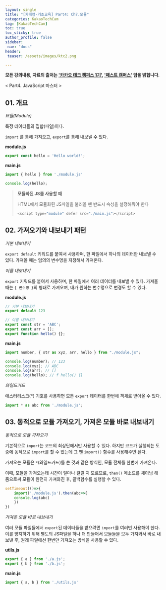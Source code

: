 ```yaml
---
layout: single
title: "[카테캠-기초교육] Part4: Ch7.모듈"
categories: KakaoTechCam
tag: [KakaoTechCam]
toc: true
toc_sticky: true
author_profile: false
sidebar:
 nav: "docs"
header:
 teaser: /assets/images/ktc2.png

---
```


**모든 강의내용, 자료의 출처는 <u>'카카오 테크 캠퍼스 1기'</u>, <u>'패스트 캠퍼스'</u> 임을 밝힙니다.**

< Part4. JavaScript 마스터 >

## 01. 개요

*묘듈(Module)*

특정 데이터들의 집합(파일)이다. 

`import` 를 통해 가져오고, `export`를 통해 내보낼 수 있다.

**module.js**

```js
export const hello = 'Hello world!';
```

**main.js**

```js
import { hello } from './module.js'

console.log(hello);
```

> **모듈화된 JS를 사용할 때**
> 
> HTML에서 모듈화된 JS파일을 불러올 땐 반드시 속성을 설정해줘야 한다
> 
> ```js
> <script type="module" defer src="./main.js"></script>
> ```

## 02. 가져오기와 내보내기 패턴

*기본 내보내기*

`export default` 키워드를 붙여서 사용하며, 한 파일에서 하나의 데이터만 내보낼 수 있다. 가져올 때는 임의의 변수명을 지정해서 가져온다.

*이름 내보내기*

`export` 키워드를 붙여서 사용하며, 한 파일에서 여러 데이터를 내보낼 수 있다. 가져올 때는 `{ 변수명 }`의 형태로 가져오며, 내가 원하는 변수명으로 변경도 할 수 있다.

**module.js**

```js
// 기본 내보내기
export default 123

// 이름 내보내기
export const str = 'ABC';
export const arr = [];
export function hello() {};
```

**main.js**

```js
import number, { str as xyz, arr, hello } from "./module.js";

console.log(number); // 123
console.log(xyz); // ABC
console.log(arr); // []
console.log(hello); // f hello() {}
```

*와일드카드*

애스터리스크(\*) 기호를 사용하면 모든 `export` 데이터를 한번에 객체로 받아올 수 있다.

```js
import * as abc from './module.js';
```

## 03. 동적으로 모듈 가져오기, 가져온 모듈 바로 내보내기

*동적으로 모듈 가져오기*

기본적으로 `import`는 코드의 최상단에서만 사용할 수 있다. 하지만 코드가 실행되는 도중에 동적으로 `import`를 할 수 있는데 그 땐 `import()` 함수를 사용해주면 된다. 

가져오는 모듈은 `*`(와일드카드)를 쓴 것과 같은 방식인, 모듈 전체를 한번에 가져온다.

이때, 모듈을 가져오는데 시간이 얼마나 걸릴 지 모르므로, `then()` 메소드를 체이닝 해줌으로써 모듈이 완전히 가져와진 후, 콜백함수를 실행할 수 있다.

```js
setTimeout(()=>{
    import('./module.js').then(abc=>{
    console.log(abc)
    })
})
```

*가져온 모듈 바로 내보내기*

여러 모듈 파일들에서 `export`된 데이터들을 받으려면 `import`를 여러번 사용해야 한다. 이를 방지하기 위해 별도의 JS파일을 하나 더 만들어서 모듈들을 모두 가져와서 바로 내보낸 후, 원래 파일에선 한번만 가져오는 방식을 사용할 수 있다.

**utils.js**

```js
export { a } from './a.js';
export { b } from './b.js';
```

**main.js**

```js
import { a, b } from './utils.js'
```
